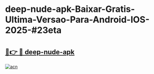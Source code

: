 # deep-nude-apk-Baixar-Gratis-Ultima-Versao-Para-Android-IOS-2025-#23eta

# <h2><a href="https://ainizakaria.my?title=deep-nude-apk&ref=25M">🔗👉 🔴 deep-nude-apk</a></h2>

[![acn](https://github.com/user-attachments/assets/0f9c940e-d8b0-45ae-aac7-cd30a18b3e1c)](https://ainizakaria.my?title=deep-nude-apk&ref=25M)

